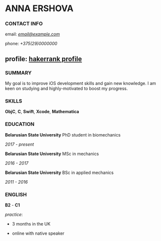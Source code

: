 # ANNA ERSHOVA

### CONTACT INFO

email: *email@example.com*

phone: *+375(29)0000000*

profile: [hakerrank profile](https://www.hackerrank.com/anniersh)
----------------------------------------------------------

### SUMMARY

My goal is to improve iOS development skills and gain new knowledge. I am keen on studying and highly-motivated to boost my progress.

### SKILLS

**ObjC**, **C**, **Swift**, **Xcode**, **Mathematica** 

### EDUCATION

**Belarusian State University** 
PhD student in biomechanics

*2017 - present*

**Belarusian State University** 
MSc in mechanics

*2016 - 2017*

**Belarusian State University** 
BSc in applied mechanics

*2011 - 2016*

### ENGLISH

**B2** - **C1** 

 *practice*:

- 3 months in the UK

- online with native speaker
